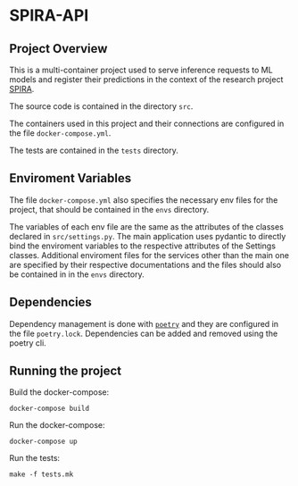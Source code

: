 # SPIRA-API

## Project Overview
This is a multi-container project used to serve inference requests to ML models and register their predictions in the context of the research project [SPIRA](https://spira.ime.usp.br/coleta/).


The source code is contained in the directory `src`.

The containers used in this project and their connections are configured in the file  `docker-compose.yml`.

The tests are contained in the `tests` directory.



## Enviroment Variables

The file `docker-compose.yml` also specifies the necessary env files for the project, that should be contained in the `envs` directory.

The variables of each env file are the same as the attributes of the classes declared in `src/settings.py`. The main application uses pydantic to directly bind the enviroment variables to the respective attributes of the Settings classes. Additional enviroment files for the services other than the main one are specified by their respective documentations and the files should also be contained in in the `envs` directory.

## Dependencies

Dependency management is done with [`poetry`](https://python-poetry.org/docs/) and they are configured in the file `poetry.lock`. Dependencies can be added and removed using the poetry cli. 

## Running the project

Build the docker-compose:

```
docker-compose build
```

Run the docker-compose:

```
docker-compose up
```

Run the tests:

```
make -f tests.mk
```
